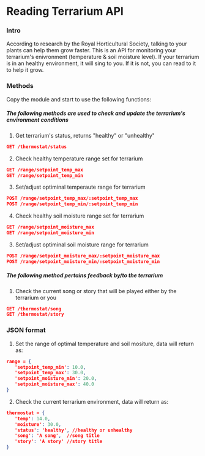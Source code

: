 Reading Terrarium API
=================

### Intro

According to research by the Royal Horticultural Society, talking to your plants can help them grow faster.
This is an API for monitoring your terrarium's enivronment (temperature & soil moisture level).
If your terrarium is in an healthy environment, it will sing to you. If it is not, you can read to it to help it grow.

### Methods

Copy the module and start to use the following functions:

##### The following methods are used to check and update the terrarium's environment conditions #####

1. Get terrarium's status, returns "healthy" or "unhealthy"
```json
GET /thermostat/status
```

2. Check healthy temperature range set for terrarium
```json
GET /range/setpoint_temp_max
GET /range/setpoint_temp_min
```

3. Set/adjust optiminal temperaute range for terrarium
```json
POST /range/setpoint_temp_max/:setpoint_temp_max
POST /range/setpoint_temp_min/:setpoint_temp_min
```

4. Check healthy soil moisture range set for terrarium
```json
GET /range/setpoint_moisture_max
GET /range/setpoint_moisture_min
```

3. Set/adjust optiminal soil moisture range for terrarium
```json
POST /range/setpoint_moisture_max/:setpoint_moisture_max
POST /range/setpoint_moisture_min/:setpoint_moisture_min

```
##### The following method pertains feedback by/to the terrarium #####

1. Check the current song or story that will be played either by the terrarium or you
```json
GET /thermostat/song
GET /thermostat/story
```

### JSON format
1. Set the range of optimal temperature and soil mositure, data will return as:
```json
range = {
   'setpoint_temp_min': 10.0,       
   'setpoint_temp_max': 30.0,
   'setpoint_moisture_min': 20.0,
   'setpoint_moisture_max': 40.0
}
```
2. Check the current terrarium environment, data will return as:
```json
thermostat = {
   'temp': 14.0,            
   'moisture': 30.0,
   'status': 'healthy', //healthy or unhealthy
   'song': 'A song',  //song title
   'story': 'A story' //story title
}
```
